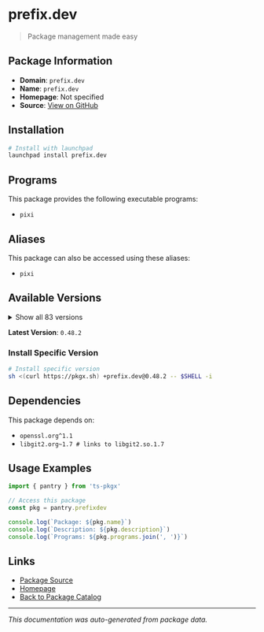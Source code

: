 # prefix.dev

> Package management made easy

## Package Information

- **Domain**: `prefix.dev`
- **Name**: `prefix.dev`
- **Homepage**: Not specified
- **Source**: [View on GitHub](https://github.com/pkgxdev/pantry/tree/main/projects/prefix.dev/package.yml)

## Installation

```bash
# Install with launchpad
launchpad install prefix.dev
```

## Programs

This package provides the following executable programs:

- `pixi`

## Aliases

This package can also be accessed using these aliases:

- `pixi`

## Available Versions

<details>
<summary>Show all 83 versions</summary>

- `0.48.2`, `0.48.1`, `0.48.0`, `0.47.0`, `0.46.0`
- `0.45.0`, `0.44.0`, `0.43.3`, `0.43.2`, `0.43.1`
- `0.43.0`, `0.42.1`, `0.42.0`, `0.41.4`, `0.41.3`
- `0.41.2`, `0.41.1`, `0.41.0`, `0.40.3`, `0.40.2`
- `0.40.1`, `0.40.0`, `0.39.5`, `0.39.4`, `0.39.3`
- `0.39.2`, `0.39.1`, `0.39.0`, `0.38.0`, `0.37.0`
- `0.36.0`, `0.35.0`, `0.34.0`, `0.33.0`, `0.32.2`
- `0.32.1`, `0.32.0`, `0.31.0`, `0.30.0`, `0.29.0`
- `0.28.2`, `0.28.1`, `0.28.0`, `0.27.1`, `0.27.0`
- `0.26.1`, `0.26.0`, `0.25.0`, `0.24.2`, `0.24.1`
- `0.24.0`, `0.23.0`, `0.22.0`, `0.21.1`, `0.21.0`
- `0.20.1`, `0.20.0`, `0.19.1`, `0.19.0`, `0.18.0`
- `0.17.1`, `0.17.0`, `0.16.1`, `0.16.0`, `0.15.2`
- `0.15.1`, `0.15.0`, `0.14.0`, `0.13.0`, `0.12.0`
- `0.11.1`, `0.11.0`, `0.10.0`, `0.9.1`, `0.9.0`
- `0.8.0`, `0.7.0`, `0.6.0`, `0.5.0`, `0.4.0`
- `0.3.0`, `0.2.0`, `0.1.0`

</details>

**Latest Version**: `0.48.2`

### Install Specific Version

```bash
# Install specific version
sh <(curl https://pkgx.sh) +prefix.dev@0.48.2 -- $SHELL -i
```

## Dependencies

This package depends on:

- `openssl.org^1.1`
- `libgit2.org~1.7 # links to libgit2.so.1.7`

## Usage Examples

```typescript
import { pantry } from 'ts-pkgx'

// Access this package
const pkg = pantry.prefixdev

console.log(`Package: ${pkg.name}`)
console.log(`Description: ${pkg.description}`)
console.log(`Programs: ${pkg.programs.join(', ')}`)
```

## Links

- [Package Source](https://github.com/pkgxdev/pantry/tree/main/projects/prefix.dev/package.yml)
- [Homepage](#)
- [Back to Package Catalog](../package-catalog.md)

---

*This documentation was auto-generated from package data.*

